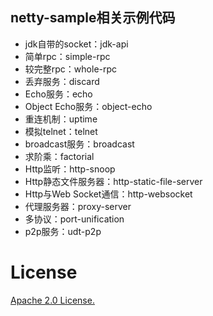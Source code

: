 ## netty-sample相关示例代码

* jdk自带的socket：jdk-api
* 简单rpc：simple-rpc
* 较完整rpc：whole-rpc
* 丢弃服务：discard
* Echo服务：echo
* Object Echo服务：object-echo
* 重连机制：uptime
* 模拟telnet：telnet
* broadcast服务：broadcast
* 求阶乘：factorial
* Http监听：http-snoop
* Http静态文件服务器：http-static-file-server
* Http与Web Socket通信：http-websocket
* 代理服务器：proxy-server
* 多协议：port-unification
* p2p服务：udt-p2p

# License
[Apache 2.0 License.](/LICENSE)





